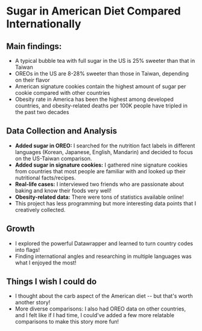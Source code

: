 # Sugar in American Diet Compared Internationally
## Main findings: ##
- A typical bubble tea with full sugar in the US is 25% sweeter than that in Taiwan
- OREOs in the US are 8-28% sweeter than those in Taiwan, depending on their flavor
- American signature cookies contain the highest amount of sugar per cookie compared with other countries
- Obesity rate in America has been the highest among developed countries, and obesity-related deaths per 100K people have tripled in the past two decades
## Data Collection and Analysis ##
- **Added sugar in OREO:** I searched for the nutrition fact labels in different languages (Korean, Japanese, English, Mandarin) and decided to focus on the US-Taiwan comparison.
- **Added sugar in signature cookies:** I gathered nine signature cookies from countries that most people are familiar with and looked up their nutritional facts/recipes.
- **Real-life cases:** I interviewed two friends who are passionate about baking and know their foods very well!
- **Obesity-related data:** There were tons of statistics available online!
- This project has less programming but more interesting data points that I creatively collected.
## Growth ##
- I explored the powerful Datawrapper and learned to turn country codes into flags!
- Finding international angles and researching in multiple languages was what I enjoyed the most!
## Things I wish I could do ##
- I thought about the carb aspect of the American diet -- but that's worth another story!
- More diverse comparisons: I also had OREO data on other countries, and I felt like if I had time, I could've added a few more relatable comparisons to make this story more fun!
